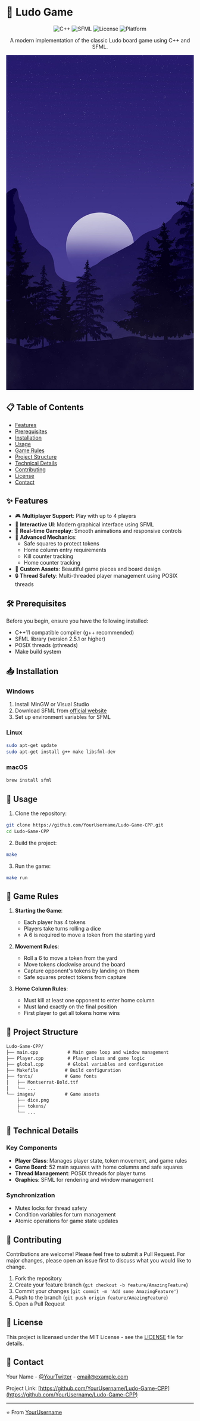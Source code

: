 # 🎲 Ludo Game

<div align="center">

![C++](https://img.shields.io/badge/C++-11-blue.svg)
![SFML](https://img.shields.io/badge/SFML-2.5.1-green.svg)
![License](https://img.shields.io/badge/License-MIT-yellow.svg)
![Platform](https://img.shields.io/badge/Platform-Windows%20%7C%20Linux%20%7C%20macOS-lightgrey.svg)

A modern implementation of the classic Ludo board game using C++ and SFML.

![Game Screenshot](images/window-1.jpg)

</div>

## 📋 Table of Contents

- [Features](#-features)
- [Prerequisites](#-prerequisites)
- [Installation](#-installation)
- [Usage](#-usage)
- [Game Rules](#-game-rules)
- [Project Structure](#-project-structure)
- [Technical Details](#-technical-details)
- [Contributing](#-contributing)
- [License](#-license)
- [Contact](#-contact)

## ✨ Features

- 🎮 **Multiplayer Support**: Play with up to 4 players
- 🎲 **Interactive UI**: Modern graphical interface using SFML
- 🔄 **Real-time Gameplay**: Smooth animations and responsive controls
- 🎯 **Advanced Mechanics**:
  - Safe squares to protect tokens
  - Home column entry requirements
  - Kill counter tracking
  - Home counter tracking
- 🎨 **Custom Assets**: Beautiful game pieces and board design
- 🔒 **Thread Safety**: Multi-threaded player management using POSIX threads

## 🛠️ Prerequisites

Before you begin, ensure you have the following installed:

- C++11 compatible compiler (g++ recommended)
- SFML library (version 2.5.1 or higher)
- POSIX threads (pthreads)
- Make build system

## 📥 Installation

### Windows

1. Install MinGW or Visual Studio
2. Download SFML from [official website](https://www.sfml-dev.org/download.php)
3. Set up environment variables for SFML

### Linux

```bash
sudo apt-get update
sudo apt-get install g++ make libsfml-dev
```

### macOS

```bash
brew install sfml
```

## 🚀 Usage

1. Clone the repository:

```bash
git clone https://github.com/YourUsername/Ludo-Game-CPP.git
cd Ludo-Game-CPP
```

2. Build the project:

```bash
make
```

3. Run the game:

```bash
make run
```

## 🎯 Game Rules

1. **Starting the Game**:

   - Each player has 4 tokens
   - Players take turns rolling a dice
   - A 6 is required to move a token from the starting yard

2. **Movement Rules**:

   - Roll a 6 to move a token from the yard
   - Move tokens clockwise around the board
   - Capture opponent's tokens by landing on them
   - Safe squares protect tokens from capture

3. **Home Column Rules**:
   - Must kill at least one opponent to enter home column
   - Must land exactly on the final position
   - First player to get all tokens home wins

## 📁 Project Structure

```
Ludo-Game-CPP/
├── main.cpp           # Main game loop and window management
├── Player.cpp         # Player class and game logic
├── global.cpp         # Global variables and configuration
├── Makefile          # Build configuration
├── fonts/            # Game fonts
│   ├── Montserrat-Bold.ttf
│   └── ...
└── images/           # Game assets
    ├── dice.png
    ├── tokens/
    └── ...
```

## 🔧 Technical Details

### Key Components

- **Player Class**: Manages player state, token movement, and game rules
- **Game Board**: 52 main squares with home columns and safe squares
- **Thread Management**: POSIX threads for player turns
- **Graphics**: SFML for rendering and window management

### Synchronization

- Mutex locks for thread safety
- Condition variables for turn management
- Atomic operations for game state updates

## 🤝 Contributing

Contributions are welcome! Please feel free to submit a Pull Request. For major changes, please open an issue first to discuss what you would like to change.

1. Fork the repository
2. Create your feature branch (`git checkout -b feature/AmazingFeature`)
3. Commit your changes (`git commit -m 'Add some AmazingFeature'`)
4. Push to the branch (`git push origin feature/AmazingFeature`)
5. Open a Pull Request

## 📝 License

This project is licensed under the MIT License - see the [LICENSE](LICENSE) file for details.

## 📧 Contact

Your Name - [@YourTwitter](https://twitter.com/YourTwitter) - email@example.com

Project Link: [https://github.com/YourUsername/Ludo-Game-CPP](https://github.com/YourUsername/Ludo-Game-CPP)

---

⭐️ From [YourUsername](https://github.com/YourUsername)
